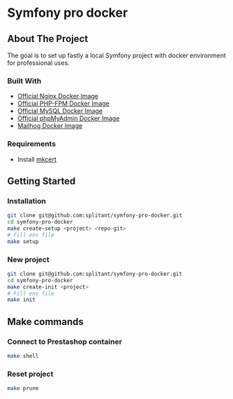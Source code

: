 # Symfony pro docker

## About The Project

The goal is to set up fastly a local Symfony project with docker environment for professional uses.

### Built With

* [Official Nginx Docker Image](https://hub.docker.com/_/nginx)
* [Official PHP-FPM Docker Image](https://hub.docker.com/_/php)
* [Official MySQL Docker Image](https://hub.docker.com/_/mysql)
* [Official phpMyAdmin Docker Image](https://hub.docker.com/_/phpmyadmin)
* [Mailhog Docker Image](https://hub.docker.com/r/mailhog/mailhog)

### Requirements

* Install [mkcert](https://github.com/FiloSottile/mkcert)

## Getting Started

### Installation

   ```sh
   git clone git@github.com:splitant/symfony-pro-docker.git
   cd symfony-pro-docker
   make create-setup <project> <repo-git>
   # Fill env file
   make setup
   ```

### New project

   ```sh
   git clone git@github.com:splitant/symfony-pro-docker.git
   cd symfony-pro-docker
   make create-init <project>
   # Fill env file
   make init
   ```

## Make commands

### Connect to Prestashop container

  ```sh
  make shell
  ```

### Reset project

  ```sh
  make prune
  ```